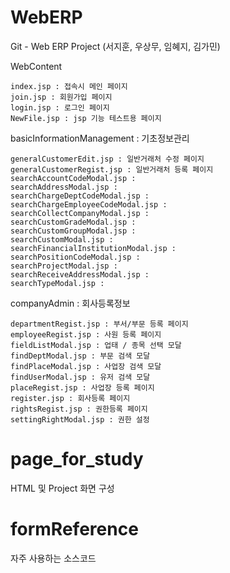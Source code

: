 # WebERP
Git - Web ERP Project (서지훈, 우상무, 임혜지, 김가민)

  WebContent

    index.jsp : 접속시 메인 페이지
    join.jsp : 회원가입 페이지
    login.jsp : 로그인 페이지
    NewFile.jsp : jsp 기능 테스트용 페이지
  
  basicInformationManagement : 기초정보관리
  
    generalCustomerEdit.jsp : 일반거래처 수정 페이지
    generalCustomerRegist.jsp : 일반거래처 등록 페이지
    searchAccountCodeModal.jsp : 
    searchAddressModal.jsp :
    searchChargeDeptCodeModal.jsp :
    searchChargeEmployeeCodeModal.jsp :
    searchCollectCompanyModal.jsp :
    searchCustomGradeModal.jsp :
    searchCustomGroupModal.jsp :
    searchCustomModal.jsp :
    searchFinancialInstitutionModal.jsp :
    searchPositionCodeModal.jsp :
    searchProjectModal.jsp :
    searchReceiveAddressModal.jsp :
    searchTypeModal.jsp : 
    
  companyAdmin : 회사등록정보
  
    departmentRegist.jsp : 부서/부문 등록 페이지
    employeeRegist.jsp : 사원 등록 페이지
    fieldListModal.jsp : 업태 / 종목 선택 모달
    findDeptModal.jsp : 부문 검색 모달
    findPlaceModal.jsp : 사업장 검색 모달
    findUserModal.jsp : 유저 검색 모달
    placeRegist.jsp : 사업장 등록 페이지
    register.jsp : 회사등록 페이지
    rightsRegist.jsp : 권한등록 페이지
    settingRightModal.jsp : 권한 설정 
# page_for_study
HTML 및 Project 화면 구성 





# formReference
자주 사용하는 소스코드 
